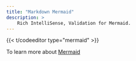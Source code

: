 ```yaml
---
title: "Markdown Mermaid"
description: >
    Rich IntelliSense, Validation for Mermaid.
---
```


{{<  t/codeeditor type="mermaid" >}}

To learn more about [Mermaid](https://mermaid.js.org/)